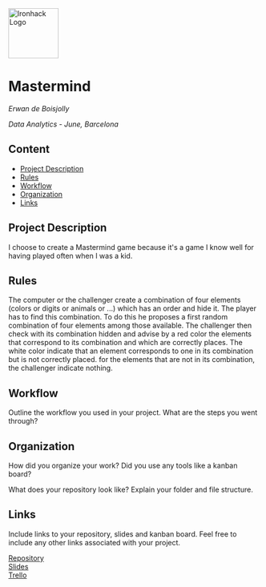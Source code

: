 <img src="https://bit.ly/2VnXWr2" alt="Ironhack Logo" width="100"/>

# Mastermind
*Erwan de Boisjolly*

*Data Analytics - June, Barcelona*

## Content
- [Project Description](#project-description)
- [Rules](#rules)
- [Workflow](#workflow)
- [Organization](#organization)
- [Links](#links)

## Project Description
I choose to create a Mastermind game because it's a game I know well for having played often when I was a kid.

## Rules
The computer or the challenger create a combination of four elements (colors or digits or animals or ...) which has an order and hide it. The player has to find this combination. To do this he proposes a first random combination of four elements among those available. The challenger then check with its combination hidden and advise by a red color the elements that correspond to its combination and which are correctly places. The white color indicate that an element corresponds to one in its combination but is not correctly placed. for the elements that are not in its combination, the challenger indicate nothing.

## Workflow
Outline the workflow you used in your project. What are the steps you went through?

## Organization
How did you organize your work? Did you use any tools like a kanban board?

What does your repository look like? Explain your folder and file structure.

## Links
Include links to your repository, slides and kanban board. Feel free to include any other links associated with your project.

[Repository](https://github.com/)  
[Slides](https://slides.com/)  
[Trello](https://trello.com/en)  
